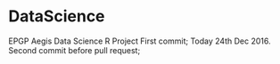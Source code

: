

# DataScience
EPGP Aegis Data Science R Project
First commit; Today 24th Dec 2016.
Second commit before pull request;
